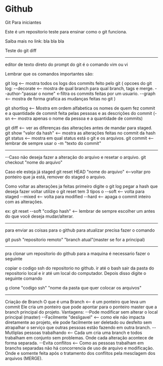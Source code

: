 # Github

Git Para iniciantes

Este é um repositorio teste para ensinar como o git funciona.

Saiba mais no link: bla bla bla

Teste do git diff

----------------------------------------------------------------------

editor de texto direto do prompt do git é o comando vim ou vi

Lembrar que os comandos importantes são: 

git log <-- mostra todos os logs dos commits feito pelo git
(
   opcoes do git log:
   --decorate <-- mostra de qual branch para qual branch, tags e merge.
   --author-"passar o nome" <-filtra os commits feitas por um usuario.
   --graph <-- mostra de forma grafica as mudanças feitas no git
)

git shortlog <-- Mostra em ordem alfabetica os nomes de quem fez commit e a quantidade de commit feita pelas pessoas e as descrições do commit
(-sn <-- mostra apenas o nome da pessoa e a quantidade de commits)
 
git diff <-- ver as diferenças das alterações antes de mandar para staged.
git show "valor da hash" <-- mostra as alterações feitas no commit da hash
git status <-- mostra em qual status está o git e os arquivos. 
git commit <-- lembrar de sempre usar o -m "texto do commit"

-----------------------------------------------------------------------

--Caso não deseja fazer a alteração do arquivo e resetar o arquivo.
git checkout "nome do arquivo"

Caso ele esteja já staged
git reset HEAD "nome do arquivo" <--voltar pro ponteiro que ja está, remover do staged o arquivo.

Como voltar as alterações ja feitas
primeiro digite o git log
pegar a hash que deseja fazer voltar
utilize o git reset 
tem 3 tipos o
--soft <-- volta para staged
--mixed <-- volta para modified
--hard <-- apaga o commit inteiro com as alterações.

ex: git reset --soft "codigo hash" <-- lembrar de sempre escolher um antes do que você deseja mudar/alterar. 

--------------------------------------------------------------------------------

para enviar as coisas para o github para atualizar precisa fazer o comando

git push "repositorio remoto" "branch atual"(master se for a principal)

--------------------------------------------------------------------------------
pra clonar um repositorio do github para a maquina é necessario fazer o seguinte

copiar o codigo ssh do repositorio no github. ir até o bash
sair da pasta do repositorio local e ir até um local do computador.
Depois disso digite o seguinte comando

g clone "codigo ssh" "nome da pasta que quer colocar os arquivos"


-------------------------------------------------------------------------------

Criação de Branch
O que é uma Branch <-- é um ponteiro que leva um commit
Ele cria um ponteiro que pode apontar para o ponteiro master que a branch principal do projeto.
Vantagens: 
--Pode modificar sem alterar o local principal (master)
--Facilmente "desligavel" <-- como ele não impacta diretamente ao projeto, ele pode facilmente ser deletado ou desfeito sem atrapalhar o serviço que outras pessoas estão fazendo em outra branch.
--Mutliplas pessoas trabalhando <-- Cada um cria uma branch e todos trabalham em conjunto sem problemas. Onde cada alteração acontece de forma separada. 
--Evita conflitos <-- Como as pessoas trabalham em branchs separadas não há concorrencia de uso de arquivo e modificação. Onde e somente feita após o tratamento dos conflitos pela mesclagem dos arquivos (MERGE).

